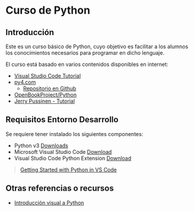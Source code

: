 # Curso de Python

## Introducción
Este es un curso básico de Python, cuyo objetivo es facilitar a los alumnos los conocimientos necesarios para programar en dicho lenguaje.

El curso está basado en varios contenidos disponibles en internet:
- [Visual Studio Code Tutorial](https://code.visualstudio.com/docs/python/python-tutorial)
- [py4.com](https://www.py4e.com/)
  - [Repositorio en Github](https://github.com/csev/py4e)
- [OpenBookProject/Python](http://openbookproject.net/thinkcs/python/english3e/)
- [Jerry Pussinen - Tutorial](https://github.com/jerry-git/learn-python3)

## Requisitos Entorno Desarrollo
Se requiere tener instalado los siguientes componentes:
- Python v3 [Downloads](https://www.python.org/downloads/)
- Microsoft Visual Studio Code [Download](https://code.visualstudio.com/)
- Visual Studio Code Python Extension [Download](https://marketplace.visualstudio.com/items?itemName=ms-python.python)

> [Getting Started with Python in VS Code](https://code.visualstudio.com/docs/python/python-tutorial#_prerequisites)

## Otras referencias o recursos

- [Introducción visual a Python](https://hourofpython.com/una-introduccion-visual-a-python/index.html)